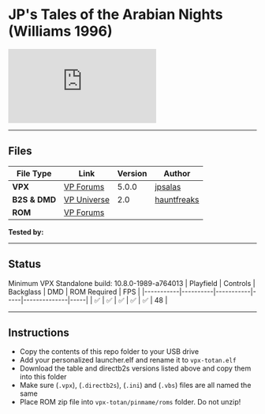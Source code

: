 # JP's Tales of the Arabian Nights (Williams 1996)

![Table Preview](https://www.vpforums.org/index.php?app=downloads&module=display&section=screenshot&record=114158&id=11611&full=1)

---

## Files
| File Type | Link | Version | Author | 
|-----------|--------|----------|--------------|
| **VPX** | [VP Forums](https://www.vpforums.org/index.php?app=downloads&showfile=11611) | 5.0.0 | [jpsalas](https://www.vpforums.org/index.php?s=543a5ca562cc33a89debe8ace8834f1e&showuser=277)   |
| **B2S & DMD** | [VP Universe](https://vpuniverse.com/files/file/12134-tales-of-the-arabian-nights-williams-1996-b2s-full-dmd/) | 2.0 | [hauntfreaks](https://vpuniverse.com/profile/5216-hauntfreaks/) |
| **ROM** | [VP Forums](https://www.vpforums.org/index.php?app=downloads&showfile=1273) |  |  |

**Tested by:** 

---

## Status 

Minimum VPX Standalone build: 10.8.0-1989-a764013
| Playfield | Controls | Backglass | DMD | ROM Required | FPS | 
|-----------|----------|-----------|-----|--------------|-----|
| :white_check_mark: | :white_check_mark: | :white_check_mark: | :white_check_mark: | :white_check_mark: | 48 |

---

## Instructions

- Copy the contents of this repo folder to your USB drive
- Add your personalized launcher.elf and rename it to `vpx-totan.elf`
- Download the table and directb2s versions listed above and copy them into this folder
- Make sure (`.vpx`), (`.directb2s`), (`.ini`) and (`.vbs`) files are all named the same
- Place ROM zip file into `vpx-totan/pinmame/roms` folder. Do not unzip!
